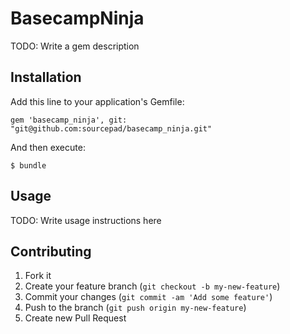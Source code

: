 # BasecampNinja

TODO: Write a gem description

## Installation

Add this line to your application's Gemfile:

    gem 'basecamp_ninja', git: "git@github.com:sourcepad/basecamp_ninja.git"

And then execute:

    $ bundle

## Usage

TODO: Write usage instructions here

## Contributing

1. Fork it
2. Create your feature branch (`git checkout -b my-new-feature`)
3. Commit your changes (`git commit -am 'Add some feature'`)
4. Push to the branch (`git push origin my-new-feature`)
5. Create new Pull Request